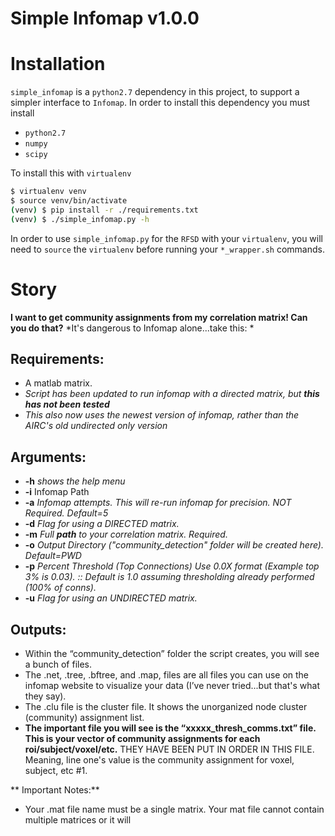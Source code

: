# Simple Infomap v1.0.0 #

# Installation
`simple_infomap` is a `python2.7` dependency in this project, to support a simpler
interface to `Infomap`. In order to install this dependency you must install

- `python2.7`
- `numpy`
- `scipy`

To install this with `virtualenv`

```bash
$ virtualenv venv
$ source venv/bin/activate
(venv) $ pip install -r ./requirements.txt
(venv) $ ./simple_infomap.py -h
```

In order to use `simple_infomap.py` for the `RFSD` with your `virtualenv`, you will
need to `source` the `virtualenv` before running your `*_wrapper.sh` commands.

# Story

**I want to get community assignments from my correlation matrix! Can you do that?**
*It's dangerous to Infomap alone...take this: *

## Requirements:
 - A matlab matrix.
  - _Script has been updated to run infomap with a directed matrix, but **this has not been tested**_
  - _This also now uses the newest version of infomap, rather than the AIRC's old undirected only version_

## Arguments:
 - **-h** _shows the help menu_
 - **-i** Infomap Path
 - **-a** _Infomap attempts. This will re-run infomap for precision. NOT Required. Default=5_
 - **-d** _Flag for using a DIRECTED matrix._
 - **-m** _Full **path** to your correlation matrix. Required._
 - **-o** _Output Directory ("community_detection" folder will be created here). Default=PWD_
 - **-p** _Percent Threshold (Top Connections) Use 0.0X format (Example top 3% is 0.03). :: Default is 1.0 assuming thresholding already performed (100% of conns)._
 - **-u** _Flag for using an UNDIRECTED matrix._

## Outputs:
 - Within the “community_detection” folder the script creates, you will see a bunch of files.
 - The .net, .tree, .bftree, and .map, files are all files you can use on the infomap website to visualize your data (I’ve never tried...but that's what they say).
 - The .clu file is the cluster file. It shows the unorganized node cluster (community) assignment list.
 - **The important file you will see is the “xxxxx_thresh_comms.txt” file. This is your vector of community assignments for each roi/subject/voxel/etc.**
   THEY HAVE BEEN PUT IN ORDER IN THIS FILE. Meaning, line one's value is the community assignment for voxel, subject, etc #1.

** Important Notes:**
- Your .mat file name must be a single matrix. Your mat file cannot contain multiple matrices or it will
